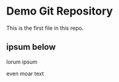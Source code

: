 # Demo Git Repository

This is the first file in this repo.

## ipsum below
lorum ipsum

even  moar text
